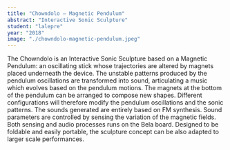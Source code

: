 ```yaml
---
title: "Chowndolo – Magnetic Pendulum"
abstract: "Interactive Sonic Sculpture"
student: "lalepre"
year: "2018"
image: "./chowndolo-magnetic-pendulum.jpeg"
---
```

The Chowndolo is an Interactive Sonic Sculpture based on a Magnetic Pendulum: an oscillating stick whose trajectories are altered by magnets placed underneath the device.
The unstable patterns produced by the pendulum oscillations are transformed into sound, articulating a music which evolves based on the pendulum motions.
The magnets at the bottom of the pendulum can be arranged to compose new shapes. Different configurations will therefore modify the pendulum oscillations and the sonic patterns.
The sounds generated are entirely based on FM synthesis. Sound parameters are controlled by sensing the variation of the magnetic fields. Both sensing and audio processes runs on the Bela board.
Designed to be foldable and easily portable, the sculpture concept can be also adapted to larger scale performances.